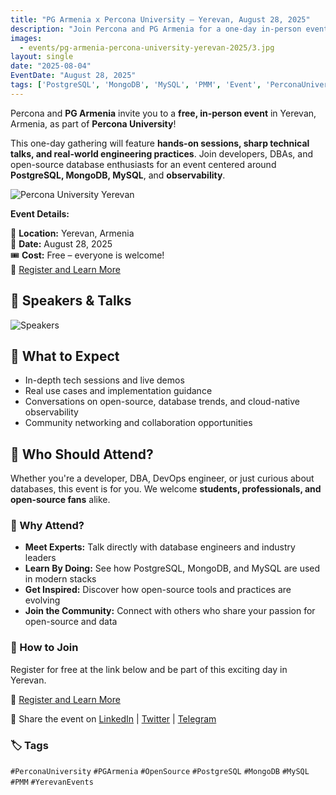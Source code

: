 ```yaml
---
title: "PG Armenia x Percona University – Yerevan, August 28, 2025"
description: "Join Percona and PG Armenia for a one-day in-person event filled with sharp talks and hands-on sessions on PostgreSQL, MongoDB, MySQL, and observability."
images:
  - events/pg-armenia-percona-university-yerevan-2025/3.jpg
layout: single
date: "2025-08-04"
EventDate: "August 28, 2025"
tags: ['PostgreSQL', 'MongoDB', 'MySQL', 'PMM', 'Event', 'PerconaUniversity', 'Yerevan']
---
```


Percona and **PG Armenia** invite you to a **free, in-person event** in Yerevan, Armenia, as part of **Percona University**!

This one-day gathering will feature **hands-on sessions, sharp technical talks, and real-world engineering practices**. Join developers, DBAs, and open-source database enthusiasts for an event centered around **PostgreSQL, MongoDB, MySQL**, and **observability**.

![Percona University Yerevan](/events/pg-armenia-percona-university-yerevan-2025/1.jpeg)

**Event Details:**

📍 **Location:** Yerevan, Armenia  
📅 **Date:** August 28, 2025  
🎟️ **Cost:** Free – everyone is welcome!  
🔗 [Register and Learn More](https://percona.university/event/percona-university-yerevan-armenia)

## 🎤 Speakers & Talks

![Speakers](/events/pg-armenia-percona-university-yerevan-2025/2.jpeg)

## 🧠 What to Expect

- In-depth tech sessions and live demos
- Real use cases and implementation guidance
- Conversations on open-source, database trends, and cloud-native observability
- Community networking and collaboration opportunities

## 🎯 Who Should Attend?

Whether you're a developer, DBA, DevOps engineer, or just curious about databases, this event is for you. We welcome **students, professionals, and open-source fans** alike.



### 💬 Why Attend?

- **Meet Experts:** Talk directly with database engineers and industry leaders  
- **Learn By Doing:** See how PostgreSQL, MongoDB, and MySQL are used in modern stacks  
- **Get Inspired:** Discover how open-source tools and practices are evolving  
- **Join the Community:** Connect with others who share your passion for open-source and data



### 📅 How to Join

Register for free at the link below and be part of this exciting day in Yerevan.

🔗 [Register and Learn More](https://percona.university/event/percona-university-yerevan-armenia)

📣 Share the event on [LinkedIn](#) | [Twitter](#) | [Telegram](#)



### 🏷️ Tags  
`#PerconaUniversity` `#PGArmenia` `#OpenSource` `#PostgreSQL` `#MongoDB` `#MySQL` `#PMM` `#YerevanEvents`
